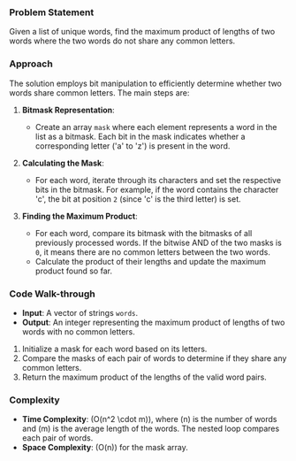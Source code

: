 ### Problem Statement
Given a list of unique words, find the maximum product of lengths of two words where the two words do not share any common letters.

### Approach
The solution employs bit manipulation to efficiently determine whether two words share common letters. The main steps are:

1. **Bitmask Representation**:
   - Create an array `mask` where each element represents a word in the list as a bitmask. Each bit in the mask indicates whether a corresponding letter ('a' to 'z') is present in the word.

2. **Calculating the Mask**:
   - For each word, iterate through its characters and set the respective bits in the bitmask. For example, if the word contains the character 'c', the bit at position `2` (since 'c' is the third letter) is set.

3. **Finding the Maximum Product**:
   - For each word, compare its bitmask with the bitmasks of all previously processed words. If the bitwise AND of the two masks is `0`, it means there are no common letters between the two words.
   - Calculate the product of their lengths and update the maximum product found so far.

### Code Walk-through
- **Input**: A vector of strings `words`.
- **Output**: An integer representing the maximum product of lengths of two words with no common letters.

1. Initialize a mask for each word based on its letters.
2. Compare the masks of each pair of words to determine if they share any common letters.
3. Return the maximum product of the lengths of the valid word pairs.

### Complexity
- **Time Complexity**: \(O(n^2 \cdot m)\), where \(n\) is the number of words and \(m\) is the average length of the words. The nested loop compares each pair of words.
- **Space Complexity**: \(O(n)\) for the mask array.

